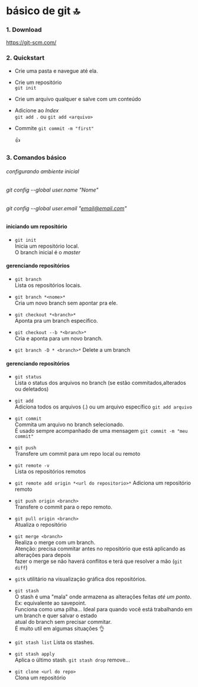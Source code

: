 # básico de git :top:

### 1. Download
https://git-scm.com/


### 2. Quickstart  

  - Crie uma pasta e navegue até ela.
  - Crie um repositório  
    `git init`
  - Crie um arquivo qualquer e salve com um conteúdo  
  - Adicione ao *Index*  
     `git add .` ou `git add <arquivo>`
  - Commite
     `git commit -m "first"`
  
    :thumbsup:

### 3. Comandos básico

###### configurando ambiente inicial
  ###### git config --global user.name "Nome"  
  ###### git config --global user.email "email@email.com"   


#### iniciando um repositório

* `git init`  
  Inicia um repositório local.  
  O branch inicial é o *master*

#### gerenciando repositórios
* `git branch`  
  Lista os repositórios locais.
 
* `git branch *<nome>*`  
  Cria um novo branch sem apontar pra ele.
  
* `git checkout *<branch>*`  
  Aponta pra um branch específico.
  
* `git checkout --b *<branch>*`  
  Cria e aponta para um novo branch. 
  
* `git branch -D * <branch>*`
  Delete a um branch
  
#### gerenciando repositórios 
* `git status`  
  Lista o status dos arquivos no branch (se estão commitados,alterados ou deletados) 
  
* `git add`  
  Adiciona todos os arquivos (.) ou um arquivo específico `git add arquivo`
  
* `git commit`  
  Commita um arquivo no branch selecionado.  
  É usado sempre acompanhado de uma mensagem `git commit -m "meu commit"`
  
* `git push`  
  Transfere um commit para um repo local ou remoto
  
* `git remote -v`  
  Lista os repositórios remotos  
* `git remote add origin *<url do repositorio>*`
  Adiciona um repositório remoto
  
* `git push origin <branch>`  
   Transfere o commit para o repo remoto.
   
* `git pull origin <branch>`  
   Atualiza o repositório
   
* `git merge <branch>`  
  Realiza o merge com um branch.  
  Atenção: precisa commitar antes no repositório que está aplicando as alterações para depois  
  fazer o merge se não haverá conflitos e terá que resolver a mão (`git diff`)
  
* `gitk`
  utilitário na visualização gráfica dos repositórios.
  
* `git stash`  
  O stash é uma "mala" onde armazena as alterações feitas *até um ponto*. Ex: equivalente ao savepoint.  
  Funciona como uma pilha... Ideal para quando você está trabalhando em um branch e quer salvar o estado  
  atual do branch sem precisar commitar.  
  É muito util em algumas situações :ok_hand:
  
* `git stash list` 
  Lista os stashes.  
  
* `git stash apply`  
 Aplica o último stash. `git stash drop` remove...
 
* `git clone <url do repo>`  
 Clona um repositório 
